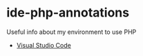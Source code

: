 # ide-php-annotations
Useful info about my environment to use PHP

 - [Visual Studio Code](/pethersonmoreno/ide-php-annotations/blob/master/VisualStudioCode.md)
